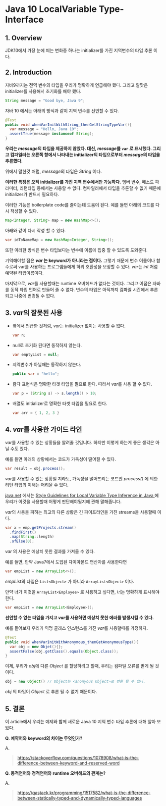# Java 10 LocalVariable Type-Interface

## 1. Overview

JDK10에서 가장 눈에 띄는 변화중 하나는 initializer를 가진 지역변수의 타입 추론 이다.



## 2. Introduction

자바9까지는 전역 변수의 타입을 우리가 명확하게 언급해야 했다. 그리고 알맞은 initializer를 사용해서 초기화를 해야 했다.

 ```java
String message = "Good bye, Java 9";
 ```

자바 10 에서는 아래의 방식과 같이 지역 변수를 선언할 수 있다.

```java
@Test
public void whenVarInitWithString_thenGetStringTypeVar(){
  var message = "Hello, Java 10";
  assertTrue(message instanceof String);
}
```

**우리는 *message*의 타입을 제공하지 않았다. 대신, *message*를 `var` 로 표시했다. 그리고 컴파일러는 오른쪽 항에서 나타내는 initializer의 타입으로부터 *message*의 타입을 추론했다.**

위에서 말한것 처럼, *message*의 타입은 *String* 이다.

**이러한 특징은 오직 initializer를 가진 지역 변수에서만 가능하다.** 멤버 변수, 메소드 파라미터, 리턴타입 등에서는 사용할 수 없다. 컴파일러에서 타입을 추론할 수 없기 때문에 initializer가 반드시 필요하다. 

이러한 기능은 boilerplate code를 줄이는데 도움이 된다. 예를 들면 아래의 코드를 다시 작성할 수 있다.

```java
Map<Integer, String> map = new HashMap<>();
```

아래와 같이 다시 작성 할 수 있다.

```java
var idToNameMap = new HashMap<Integer, String>();
```

또한 이러한 방식은 변수 타입보다는 변수에 이름에 집중 할 수 있도록 도와준다.

기억해야할 점은 ***var* 는 keyword가 아니라는 점이다.** 그렇기 때문에 변수 이름이나 함수로써 var를 사용하는 프로그램들에게 하위 호환성을 보장할 수 있다. *var*는 *int* 처럼 예약된 타입이름이다. 

마지막으로, *var*를 사용할때는 runtime 오버헤드가 없다는 것이다. 그리고 이점은 자바를 동적 타입 언어로 만들어 줄 수 없다. 변수의 타입은 아직까지 컴파일 시간에서 추론되고 나중에 변경될 수 없다.



## 3. *var*의 잘못된 사용

- 앞에서 언급한 것처럼, *var*는 initializer 없이는 사용할 수 없다.

  ```java
  var n; 
  ```

- null로 초기화 된다면 동작하지 않는다.

  ```java
  var emptyList = null; 
  ```

- 지역변수가 아닐때는 동작하지 않는다.

  ```java
  public var = "hello"; 
  ```

- 람다 표현식은 명확한 타겟 타입을 필요로 한다. 따라서 *var*를 사용 할 수 없다.

  ```java
  var p = (String s) -> s.length() > 10; 
  ```

- 배열도 initializer로 명확한 타겟 타입을 필요로 한다.

  ```java
  var arr = { 1, 2, 3 }
  ```



## 4. *var*를 사용한 가이드 라인

*var*를 사용할 수 있는 상황들을 알려줄 것입니다. 하지만 이렇게 하는게 좋은 생각은 아닐 수도 있다.

예를 들면 아래의 상황에서는 코드가 가독성이 떨어질 수 있다.

```java
var result = obj.process();
```

*var*를 사용할 수 있는 상황일 지라도, 가독성을 떨어뜨리는 코드인 *process()* 에 의한 리턴 타입의 이해는 어려울 수 있다.

[java.net](https://openjdk.java.net) 에서는 [Style Guidelines for Local Variable Type Inference in Java ](https://openjdk.java.net/projects/amber/LVTIstyle.html)에 우리가 이것을 사용할때 어떻게 판단해야될지에 관해 말해줍니다.

*var*의 사용을 피하는 최고의 다른 상황은 긴 파이프라인을 가진 streams을 사용할때 이다.

```java
var x = emp.getProjects.stream()
  .findFirst()
  .map(String::length)
  .ofElse(0);
```

*var* 의 사용은 예상치 못한 결과를 가져올 수 있다.

예를 들면, 만약 Java7에서 도입된 다이아몬드 연산자를 사용한다면

```java
var empList = new ArrayList<>();
```

*empList*의 타입은 `List<Object>` 가 아니라 `ArrayList<Object>` 이다. 

만약 너가 이것을 `ArrayList<Employee>` 로 사용하고 싶다면, 너는 명확하게 표시해야한다.

```java
var empList = new ArrayList<Employee>();
```

**선언할 수 없는 타입을 가지고  *var*를 사용하면 예상치 못한 에러를 발생시킬 수 있다.**

예를 들어보자 우리가 익명 클래스 인스턴스를 가진 *var*를 사용할때를 가정하자.

```java
@Test
public void whenVarInitWithAnonymous_thenGetAnonymousType(){
  var obj = new Objet(){};
  assertFalse(obj.getClass().equals(Object.class));
}
```

이제, 우리가 *obj*에 다른 *Object* 를 할당하려고 할때, 우리는 컴파일 오류를 받게 될 것이다.

```java
obj = new Object() // Object는 <anonyous Object>로 변환 될 수 없다.
```

*obj* 의 타입이 *Object* 로 추론 될 수 없기 때문이다.



## 5. 결론

이 article에서 우리는 예제와 함께 새로운 Java 10 지역 변수 타입 추론에 대해 알아 보았다.





**Q. 예약어와 keyword의 차이는 무엇인가?**

A. 

> https://stackoverflow.com/questions/1078908/what-is-the-difference-between-keyword-and-reserved-word

**Q. 동적언어와 정적언어와 runtime 오버헤드의 관계는?**

A. 

> https://qastack.kr/programming/1517582/what-is-the-difference-between-statically-typed-and-dynamically-typed-languages







